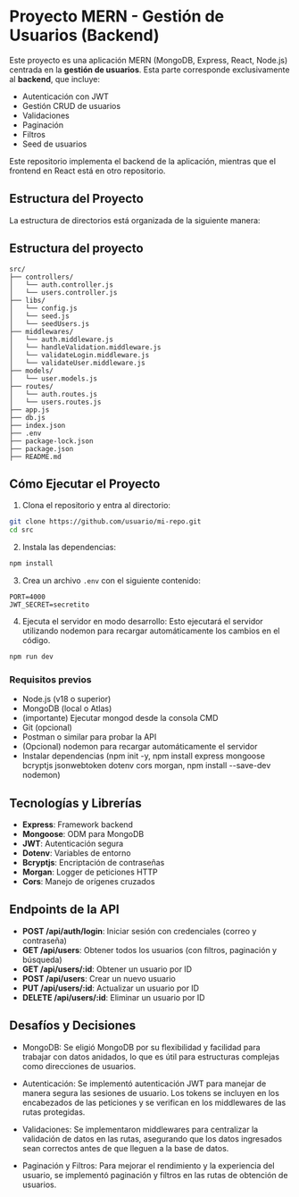 # Proyecto MERN - Gestión de Usuarios (Backend)

Este proyecto es una aplicación MERN (MongoDB, Express, React, Node.js) centrada en la **gestión de usuarios**. Esta parte corresponde exclusivamente al **backend**, que incluye:
- Autenticación con JWT
- Gestión CRUD de usuarios
- Validaciones
- Paginación
- Filtros
- Seed de usuarios

Este repositorio implementa el backend de la aplicación, mientras que el frontend en React está en otro repositorio.

## Estructura del Proyecto

La estructura de directorios está organizada de la siguiente manera:

## Estructura del proyecto

```
src/
├── controllers/
│   └── auth.controller.js
│   └── users.controller.js
├── libs/
│   └── config.js
│   └── seed.js
│   └── seedUsers.js
├── middlewares/
│   └── auth.middleware.js
│   └── handleValidation.middleware.js
│   └── validateLogin.middleware.js
│   └── validateUser.middleware.js
├── models/
│   └── user.models.js
├── routes/
│   └── auth.routes.js
│   └── users.routes.js
├── app.js
├── db.js
├── index.json
├── .env
├── package-lock.json
├── package.json
├── README.md

```

## Cómo Ejecutar el Proyecto

1. Clona el repositorio y entra al directorio:

```bash
git clone https://github.com/usuario/mi-repo.git
cd src
```

2. Instala las dependencias:

```bash
npm install
```

3. Crea un archivo `.env` con el siguiente contenido:

```
PORT=4000
JWT_SECRET=secretito
```

4. Ejecuta el servidor en modo desarrollo:
Esto ejecutará el servidor utilizando nodemon para recargar automáticamente los cambios en el código.

```bash
npm run dev
```

### Requisitos previos

- Node.js (v18 o superior)
- MongoDB (local o Atlas)
- (importante) Ejecutar mongod desde la consola CMD
- Git (opcional)
- Postman o similar para probar la API
- (Opcional) nodemon para recargar automáticamente el servidor
- Instalar dependencias (npm init -y, npm install express mongoose bcryptjs jsonwebtoken dotenv cors morgan, npm install --save-dev nodemon)



## Tecnologías y Librerías

- **Express**: Framework backend
- **Mongoose**: ODM para MongoDB
- **JWT**: Autenticación segura
- **Dotenv**: Variables de entorno
- **Bcryptjs**: Encriptación de contraseñas
- **Morgan**: Logger de peticiones HTTP
- **Cors**: Manejo de orígenes cruzados


## Endpoints de la API

- **POST /api/auth/login**: Iniciar sesión con credenciales (correo y contraseña)
- **GET /api/users**: Obtener todos los usuarios (con filtros, paginación y búsqueda)
- **GET /api/users/:id**:  Obtener un usuario por ID
- **POST /api/users**: Crear un nuevo usuario
- **PUT /api/users/:id**: Actualizar un usuario por ID
- **DELETE /api/users/:id**: Eliminar un usuario por ID

## Desafíos y Decisiones

- MongoDB: Se eligió MongoDB por su flexibilidad y facilidad para trabajar con datos anidados, lo que es útil para estructuras complejas como direcciones de usuarios.

- Autenticación: Se implementó autenticación JWT para manejar de manera segura las sesiones de usuario. Los tokens se incluyen en los encabezados de las peticiones y se verifican en los middlewares de las rutas protegidas.

- Validaciones: Se implementaron middlewares para centralizar la validación de datos en las rutas, asegurando que los datos ingresados sean correctos antes de que lleguen a la base de datos.

- Paginación y Filtros: Para mejorar el rendimiento y la experiencia del usuario, se implementó paginación y filtros en las rutas de obtención de usuarios.
